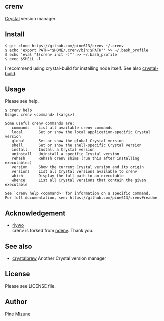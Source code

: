 crenv
-----

[Crystal](http://crystal-lang.org/) version manager.

## Install

```
$ git clone https://github.com/pine613/crenv ~/.crenv
$ echo 'export PATH="$HOME/.crenv/bin:$PATH"' >> ~/.bash_profile
$ echo 'eval "$(crenv init -)"' >> ~/.bash_profile
$ exec $SHELL -l
```

I recommend using crystal-build for installing node itself. See also [crystal-build](https://github.com/pine613/crystal-build).

## Usage

Please see help.

```
$ crenv help
Usage: crenv <command> [<args>]

Some useful crenv commands are:
   commands    List all available crenv commands
   local       Set or show the local application-specific Crystal version
   global      Set or show the global Crystal version
   shell       Set or show the shell-specific Crystal version
   install     Install a Crystal version
   uninstall   Uninstall a specific Crystal version
   rehash      Rehash crenv shims (run this after installing executables)
   version     Show the current Crystal version and its origin
   versions    List all Crystal versions available to crenv
   which       Display the full path to an executable
   whence      List all Crystal versions that contain the given executable

See `crenv help <command>' for information on a specific command.
For full documentation, see: https://github.com/pine613/crenv#readme
```

## Acknowledgement

- [riywo](https://github.com/riywo)<br />
crenv is forked from [ndenv](https://github.com/riywo/ndenv). Thank you.

## See also
- [crystalbrew](https://github.com/pine613/crystalbrew) Another Crystal version manager

## License
Please see LICENSE file.

## Author
Pine Mizune
